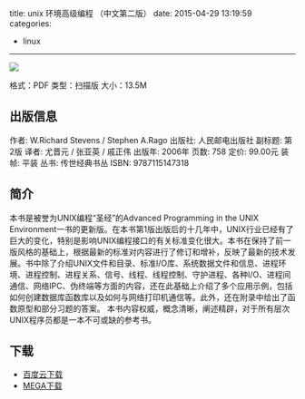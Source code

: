 title: unix 环境高级编程 （中文第二版）
date: 2015-04-29 13:19:59
categories:
  - linux
---

![](http://img3.douban.com/lpic/s4436543.jpg)

格式：PDF
类型：扫描版
大小：13.5M

<!--more-->

## 出版信息 ##

作者: W.Richard Stevens / Stephen A.Rago 
出版社: 人民邮电出版社
副标题: 第2版
译者: 尤晋元 / 张亚英 / 戚正伟 
出版年: 2006年
页数: 758
定价: 99.00元
装帧: 平装
丛书: 传世经典书丛
ISBN: 9787115147318

## 简介 ##

本书是被誉为UNIX编程“圣经”的Advanced Programming in the UNIX Environment一书的更新版。在本书第1版出版后的十几年中，UNIX行业已经有了巨大的变化，特别是影响UNIX编程接口的有关标准变化很大。本书在保持了前一版风格的基础上，根据最新的标准对内容进行了修订和增补，反映了最新的技术发展。书中除了介绍UNIX文件和目录、标准I/O库、系统数据文件和信息、进程环境、进程控制、进程关系、信号、线程、线程控制、守护进程、各种I/O、进程间通信、网络IPC、伪终端等方面的内容，还在此基础上介绍了多个应用示例，包括如何创建数据库函数库以及如何与网络打印机通信等。此外，还在附录中给出了函数原型和部分习题的答案。
本书内容权威，概念清晰，阐述精辟，对于所有层次UNIX程序员都是一本不可或缺的参考书。

## 下载 ##

* [百度云下载](http://pan.baidu.com/s/1qWHQilA)
* [MEGA下载](https://mega.co.nz/#!XUcEzCRQ!cpNX0--Ge7JcVLie-L881FeReMZYy5v8scE_yWmR-1Q)